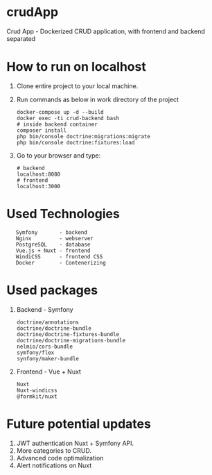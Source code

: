 # crudApp
Crud App - Dockerized CRUD application, with frontend and backend separated

How to run on localhost
=======================
1. Clone entire project to your local machine.
2. Run commands as below in work directory of the project

       docker-compose up -d --build
       docker exec -ti crud-backend bash
       # inside backend container
       composer install
       php bin/console doctrine:migrations:migrate
       php bin/console doctrine:fixtures:load

3. Go to your browser and type:

       # backend
       localhost:8080 
       # frontend
       localhost:3000

Used Technologies
===================
   
       Symfony       - backend
       Nginx         - webserver
       PostgreSQL    - database
       Vue.js + Nuxt - frontend
       WindiCSS      - frontend CSS
       Docker        - Contenerizing

Used packages
=================

1. Backend - Symfony

       doctrine/annotations
       doctrine/doctrine-bundle
       doctrine/doctrine-fixtures-bundle
       doctrine/doctrine-migrations-bundle
       nelmio/cors-bundle
       symfony/flex
       synfony/maker-bundle

2. Frontend - Vue + Nuxt
      
       Nuxt
       Nuxt-windicss
       @formkit/nuxt


Future potential updates
===================
1. JWT authentication Nuxt + Symfony API.
2. More categories to CRUD.
3. Advanced code optimalization
4. Alert notifications on Nuxt
